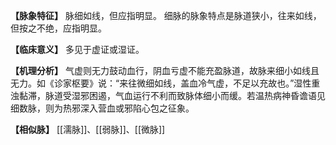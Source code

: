 **【脉象特征】**
脉细如线，但应指明显。
细脉的脉象特点是脉道狭小，往来如线，但按之不绝，应指明显。

**【临床意义】**
多见于虚证或湿证。

**【机理分析】**
气虚则无力鼓动血行，阴血亏虚不能充盈脉道，故脉来细小如线且无力。如《诊家枢要》说：“来往微细如线，盖血冷气虚，不足以充故也。”湿性重浊黏滞，脉道受湿邪困遏，气血运行不利而致脉体细小而缓。若温热病神昏谵语见细数脉，则为热邪深入营血或邪陷心包之征象。

**【相似脉】**
[[濡脉]]、[[弱脉]]、[[微脉]]